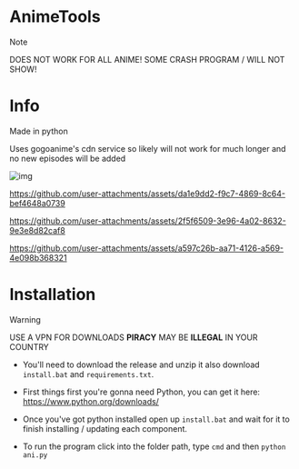# AnimeTools

> [!NOTE]
> DOES NOT WORK FOR ALL ANIME! SOME CRASH PROGRAM / WILL NOT SHOW!

# Info

Made in python

Uses gogoanime's cdn service so likely will not work for much longer and no new episodes will be added

![img](https://github.com/user-attachments/assets/ca2c403e-2758-43cc-8c92-9aae769f979e)




https://github.com/user-attachments/assets/da1e9dd2-f9c7-4869-8c64-bef4648a0739


https://github.com/user-attachments/assets/2f5f6509-3e96-4a02-8632-9e3e8d82caf8


https://github.com/user-attachments/assets/a597c26b-aa71-4126-a569-4e098b368321


# Installation
>[!WARNING]
>USE A VPN FOR DOWNLOADS **PIRACY** MAY BE **ILLEGAL** IN YOUR COUNTRY

- You'll need to download the release and unzip it also download `install.bat` and `requirements.txt`.

- First things first you're gonna need Python, you can get it here: https://www.python.org/downloads/

- Once you've got python installed open up `install.bat` and wait for it to finish installing / updating each component.

- To run the program click into the folder path, type `cmd` and then `python ani.py`
